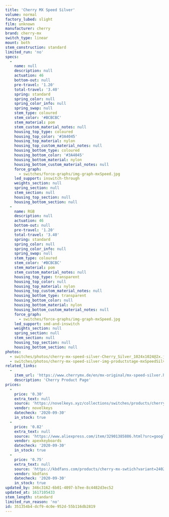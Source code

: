 ```yaml
---
title: 'Cherry MX Speed Silver'
volume: normal
factory_lubed: slight
film: unknown
manufacturer: cherry
brand: cherry-mx
switch_type: linear
mount: both
stem_construction: standard
limited_run: 'no'
specs:
  -
    name: null
    description: null
    actuation: 46
    bottom-out: null
    pre-travel: '1.20'
    total-travel: '3.40'
    spring: standard
    spring_color: null
    spring_color_info: null
    spring_swap: null
    stem_type: coloured
    stem_color: '#BCBCBC'
    stem_material: pom
    stem_custom_material_notes: null
    housing_top_type: coloured
    housing_top_color: '#3A4045'
    housing_top_material: nylon
    housing_top_custom_material_notes: null
    housing_bottom_type: coloured
    housing_bottom_color: '#3A4045'
    housing_bottom_material: nylon
    housing_bottom_custom_material_notes: null
    force_graph:
      - switches/force-graphs/img-graph-mxSpeed.jpg
    led_support: inswitch-through
    weights_section: null
    spring_section: null
    stem_section: null
    housing_top_section: null
    housing_bottom_section: null
  -
    name: RGB
    description: null
    actuation: 46
    bottom-out: null
    pre-travel: '1.20'
    total-travel: '3.40'
    spring: standard
    spring_color: null
    spring_color_info: null
    spring_swap: null
    stem_type: coloured
    stem_color: '#BCBCBC'
    stem_material: pom
    stem_custom_material_notes: null
    housing_top_type: transparent
    housing_top_color: null
    housing_top_material: nylon
    housing_top_custom_material_notes: null
    housing_bottom_type: transparent
    housing_bottom_color: null
    housing_bottom_material: nylon
    housing_bottom_custom_material_notes: null
    force_graph:
      - switches/force-graphs/img-graph-mxSpeed.jpg
    led_support: smd-and-inswitch
    weights_section: null
    spring_section: null
    stem_section: null
    housing_top_section: null
    housing_bottom_section: null
photos:
  - switches/photos/cherry-mx-speed-silver-Cherry_Silver_1024x1024@2x.jpg
  - switches/photos/cherry-mx-speed-silver-img-productstage-mxSpeedSilver@2x_100-368x368-1.png
related_links:
  -
    item_url: 'https://www.cherrymx.de/en/mx-original/mx-speed-silver.html'
    description: 'Cherry Product Page'
prices:
  -
    price: '0.30'
    extra_text: null
    source: 'https://novelkeys.xyz/collections/switches/products/cherry-switches?variant=12495307702365'
    vendor: novelkeys
    datecheck: '2020-09-30'
    in_stock: true
  -
    price: '0.82'
    extra_text: null
    source: 'https://www.aliexpress.com/item/32901385886.html?src=google&albch=shopping&acnt=494-037-6276&isdl=y&slnk=&plac=&mtctp=&albbt=Google_7_shopping&aff_platform=google&aff_short_key=UneMJZVf&&albagn=888888&albcp=9317063908&albag=94962804715&trgt=299423776478&crea=en32901385886&netw=u&device=c&albpg=299423776478&albpd=en32901385886&gclid=CjwKCAjw2dD7BRASEiwAWCtCb-JFLJoyaJNs-mhxVrmm4NGOexBolMrqGtyLEZe8ZpAz3t4RKpoXNhoChiQQAvD_BwE&gclsrc=aw.ds'
    vendor: apexkeyboards
    datecheck: '2020-09-30'
    in_stock: true
  -
    price: '0.75'
    extra_text: null
    source: 'https://kbdfans.com/products/cherry-mx-swtich?variant=2402370748429'
    vendor: kbdfans
    datecheck: '2020-09-30'
    in_stock: true
updated_by: 346c3162-6b01-4097-b7ee-8c4482d3ec52
updated_at: 1617105433
stem_length: standard
limited_run_reason: 'no'
id: 351354b4-dcf9-4c0e-952d-55b116db2819
---
```

